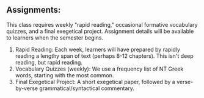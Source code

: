 ## Assignments:

This class requires weekly "rapid reading," occasional formative vocabulary quizzes, and a final exegetical project. Assignment details will be available to learners when the semester begins.

1. Rapid Reading: Each week, learners will have prepared by rapidly reading a lengthy span of text (perhaps 8-12 chapters). This isn't deep reading, but rapid reading.
1. Vocabulary Quizzes (weekly): We use a frequency list of NT Greek words, starting with the most common.
1. Final Exegetical Project: A short exegetical paper, followed by a verse-by-verse grammatical/syntactical commentary.
